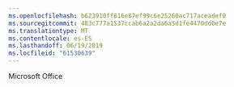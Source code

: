 ```yaml
---
ms.openlocfilehash: b623910ff816e87ef99c6e25260ac717aceadef0
ms.sourcegitcommit: 483c777a1537ccab6a2a2da6a5d1fe4470dd0e7e
ms.translationtype: MT
ms.contentlocale: es-ES
ms.lasthandoff: 06/19/2019
ms.locfileid: "61530639"
---
```

Microsoft Office